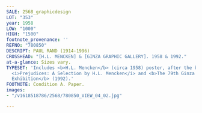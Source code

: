 ```yaml
---
SALE: 2568_graphicdesign
LOT: "353"
year: 1958
LOW: "1000"
HIGH: "1500"
footnote_provenance: ''
REFNO: "780850"
DESCRIPT: PAUL RAND (1914-1996)
CROSSHEAD: "[H.L. MENCKEN] & [GINZA GRAPHIC GALLERY]. 1958 & 1992."
at-a-glance: Sizes vary.
TYPESET: 'Includes <b>H.L. Mencken</b> (circa 1958) poster, after the book cover for
  <i>Prejudices: A Selection by H.L. Mencken</i> and <b>The 79th Ginza Graphic Gallery
  Exhibition</b> (1992).'
FOOTNOTE: Condition A. Paper.
images:
- "/v1618518786/2568/780850_VIEW_04_02.jpg"

---
```

